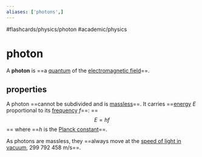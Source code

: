 ```yaml
---
aliases: ['photons',]
---
```


#flashcards/physics/photon #academic/physics

# photon

A __photon__ is ==a [quantum](quantum.md) of the [electromagnetic field](electromagnetic%20field.md)==. <!--SR:!2022-12-22,16,270-->

## properties

A photon ==cannot be subdivided and is [massless](massless%20particle.md)==. It carries ==[energy](energy.md) $E$ proportional to its [frequency](frequency.md) $f$==:
==$$E=hf$$==
where ==$h$ is the [Planck constant](Planck%20constant.md)==. <!--SR:!2022-12-15,6,230!2022-12-21,15,270!2022-12-22,16,290!2022-12-23,17,290-->

As photons are massless, they ==always move at the [speed of light in vacuum](speed%20of%20light.md), 299&nbsp;792&nbsp;458&nbsp;m/s==. <!--SR:!2022-12-16,10,250-->
